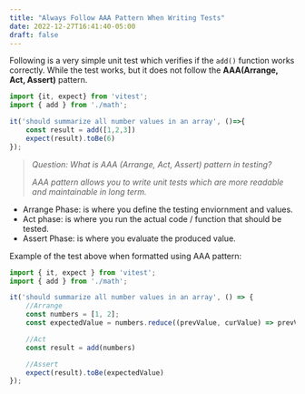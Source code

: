 ```yaml
---
title: "Always Follow AAA Pattern When Writing Tests"
date: 2022-12-27T16:41:40-05:00
draft: false
---
```


Following is a very simple unit test which verifies if the `add()` function works correctly. While the test works, but it does not follow the **AAA(Arrange, Act, Assert)** pattern.

```javascript
import {it, expect} from 'vitest';
import { add } from './math';

it('should summarize all number values in an array', ()=>{
    const result = add([1,2,3])
    expect(result).toBe(6)
});
```
> *Question: What is AAA (Arrange, Act, Assert) pattern in testing?*
>
> *AAA pattern allows you to write unit tests which are more readable and maintainable in long term.*

- Arrange Phase: is where you define the testing enviornment and values. 
- Act phase: is where you run the actual code / function that should be tested.
- Assert Phase: is where you evaluate the produced value. 

Example of the test above when formatted using AAA pattern: 

```javascript
import { it, expect } from 'vitest';
import { add } from './math';

it('should summarize all number values in an array', () => {
    //Arrange
    const numbers = [1, 2];
    const expectedValue = numbers.reduce((prevValue, curValue) => prevValue + curValue, 0)

    //Act
    const result = add(numbers)

    //Assert
    expect(result).toBe(expectedValue)
});

```